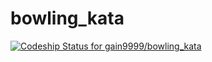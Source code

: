 bowling_kata
============
[ ![Codeship Status for gain9999/bowling_kata](https://codeship.io/projects/98422ad0-35ae-0132-af7d-4e5daa8e92bc/status)](https://codeship.io/projects/41157)
